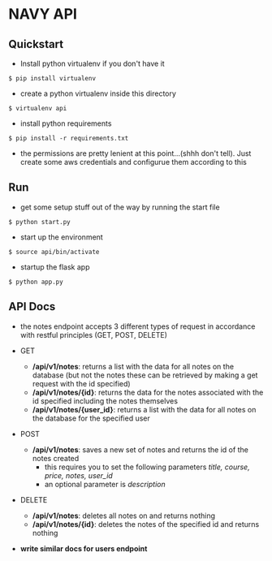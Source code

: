 # NAVY API

## Quickstart
* Install python virtualenv if you don't have it
```
$ pip install virtualenv
```
* create a python virtualenv inside this directory
```
$ virtualenv api
```
* install python requirements
```
$ pip install -r requirements.txt
```
* the permissions are pretty lenient at this point...(shhh don't tell). Just create some aws credentials and configurue them according to this

## Run
* get some setup stuff out of the way by running the start file
```
$ python start.py
```
* start up the environment
```
$ source api/bin/activate
```
* startup the flask app
```
$ python app.py
```

## API Docs
* the notes endpoint accepts 3 different types of request in accordance with restful principles (GET, POST, DELETE)

* GET
    * **/api/v1/notes**: returns a list with the data for all notes on the database (but not the notes these can be retrieved by making a get request with the id specified)
    * **/api/v1/notes/{id}**: returns the data for the notes associated with the id specified including the notes themselves
    * **/api/v1/notes/{user_id}**: returns a list with the data for all notes on the database for the specified user

* POST
    * **/api/v1/notes**: saves a new set of notes and returns the id of the notes created
        * this requires you to set the following parameters *title, course, price, notes, user_id*
        * an optional parameter is *description*

* DELETE
    * **/api/v1/notes**: deletes all notes on and returns nothing
    * **/api/v1/notes/{id}**: deletes the notes of the specified id and returns nothing

* **write similar docs for users endpoint**
